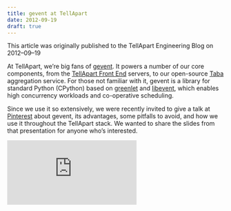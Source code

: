 ```yaml
---
title: gevent at TellApart
date: 2012-09-19
draft: true
---
```


This article was originally published to the TellApart Engineering Blog on 2012–09–19

At TellApart, we’re big fans of [gevent](https://t.umblr.com/redirect?z=http%3A%2F%2Fwww.gevent.org%2F&t=YmJhNzlkZDliNjhkN2ExZTg5YzAwZWVjMjA1ZDkwYmE1ODJlMjIxMixlV1lQTUtsYg%3D%3D&b=t%3AtSukOFSuQs_w3dGZQMwq8Q&p=http%3A%2F%2Ftellaparteng.tumblr.com%2Fpost%2F49811368274%2Fgevent-at-tellapart&m=1). It powers a number of our core components, from the [TellApart Front End](http://tellaparteng.tumblr.com/post/49818501891/tellapart-frontend) servers, to our open-source [Taba](http://tellaparteng.tumblr.com/post/49814523799/taba-low-latency-event-aggregation) aggregation service. For those not familiar with it, gevent is a library for standard Python (CPython) based on [greenlet](https://t.umblr.com/redirect?z=http%3A%2F%2Fgreenlet.readthedocs.org%2Fen%2Flatest%2Findex.html&t=YjZkOWZiMGEyODI2ZmEwOWYxODM2MTNiOWVjYzcxYTk4ZWQ4ZTk0ZCxlV1lQTUtsYg%3D%3D&b=t%3AtSukOFSuQs_w3dGZQMwq8Q&p=http%3A%2F%2Ftellaparteng.tumblr.com%2Fpost%2F49811368274%2Fgevent-at-tellapart&m=1) and [libevent](https://t.umblr.com/redirect?z=http%3A%2F%2Flibevent.org%2F&t=NDY3Yjc5NzE1OTQzN2EwMmVlNGM0YmU0NmI5ZjJiN2E5M2I2MDYxYixlV1lQTUtsYg%3D%3D&b=t%3AtSukOFSuQs_w3dGZQMwq8Q&p=http%3A%2F%2Ftellaparteng.tumblr.com%2Fpost%2F49811368274%2Fgevent-at-tellapart&m=1), which enables high concurrency workloads and co-operative scheduling.

Since we use it so extensively, we were recently invited to give a talk at [Pinterest](https://t.umblr.com/redirect?z=http%3A%2F%2Fpinterest.com%2F&t=Y2NhNjk4NDM5ZWU2ZDI0NGJiOGRhZjlkMWFkM2VmNGRkMDkyODkwOSxlV1lQTUtsYg%3D%3D&b=t%3AtSukOFSuQs_w3dGZQMwq8Q&p=http%3A%2F%2Ftellaparteng.tumblr.com%2Fpost%2F49811368274%2Fgevent-at-tellapart&m=1) about gevent, its advantages, some pitfalls to avoid, and how we use it throughout the TellApart stack. We wanted to share the slides from that presentation for anyone who’s interested.

<iframe src="https://medium.com/media/0efa632639ef351e4b6377f70698ded8" frameborder=0></iframe>
